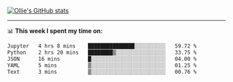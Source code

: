 <!--
**icedpanda/icedpanda** is a ✨ _special_ ✨ repository because its `README.md` (this file) appears on your GitHub profile.

Here are some ideas to get you started:

- 🔭 I’m currently working on ...
- 🌱 I’m currently learning ...
- 👯 I’m looking to collaborate on ...
- 🤔 I’m looking for help with ...
- 💬 Ask me about ...
- 📫 How to reach me: ...
- 😄 Pronouns: ...
- ⚡ Fun fact: ...
-->
[![Ollie's GitHub stats](https://github-readme-stats-icedpanda.vercel.app/api?username=icedpanda&count_private=true&show_icons=true)](https://github.com/icedpanda)

---
📊 **This week I spent my time on:**
<!--START_SECTION:waka-->

```txt
Jupyter   4 hrs 8 mins    ███████████████░░░░░░░░░░   59.72 %
Python    2 hrs 20 mins   ████████▒░░░░░░░░░░░░░░░░   33.75 %
JSON      16 mins         █░░░░░░░░░░░░░░░░░░░░░░░░   04.00 %
YAML      5 mins          ▒░░░░░░░░░░░░░░░░░░░░░░░░   01.25 %
Text      3 mins          ▒░░░░░░░░░░░░░░░░░░░░░░░░   00.76 %
```

<!--END_SECTION:waka-->
